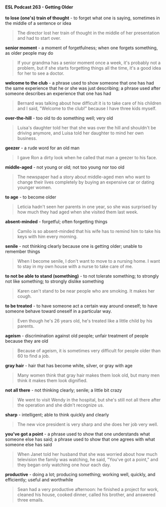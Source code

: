 #### ESL Podcast 263 - Getting Older

**to lose (one's) train of thought** - to forget what one is saying, sometimes in the
middle of a sentence or idea

> The director lost her train of thought in the middle of her presentation and had
to start over.

**senior moment** - a moment of forgetfulness; when one forgets something, as
older people may do

> If your grandma has a senior moment once a week, it's probably not a problem,
but if she starts forgetting things all the time, it's a good idea for her to see a
doctor.

**welcome to the club** - a phrase used to show someone that one has had the
same experience that he or she was just describing; a phrase used after
someone describes an experience that one has had

> Bernard was talking about how difficult it is to take care of his children and I
said, "Welcome to the club!" because I have three kids myself.

**over-the-hill** - too old to do something well; very old

> Luisa's daughter told her that she was over the hill and shouldn't be driving
anymore, and Luisa told her daughter to mind her own business.

**geezer** - a rude word for an old man

> I gave Ron a dirty look when he called that man a geezer to his face.

**middle-aged** - not young or old; not too young nor too old

> The newspaper had a story about middle-aged men who want to change their
lives completely by buying an expensive car or dating younger women.

**to age** - to become older

> Leticia hadn't seen her parents in one year, so she was surprised by how much
they had aged when she visited them last week.

**absent-minded** - forgetful; often forgetting things

> Camilo is so absent-minded that his wife has to remind him to take his keys
with him every morning.

**senile** - not thinking clearly because one is getting older; unable to remember
things

> When I become senile, I don't want to move to a nursing home. I want to stay
in my own house with a nurse to take care of me.

**to not be able to stand (something)** - to not tolerate something; to strongly not
like something; to strongly dislike something

> Karen can't stand to be near people who are smoking. It makes her cough.

**to be treated** - to have someone act a certain way around oneself; to have
someone behave toward oneself in a particular way.

> Even though he's 26 years old, he's treated like a little child by his parents.

**ageism** - discrimination against old people; unfair treatment of people because
they are old

> Because of ageism, it is sometimes very difficult for people older than 60 to find
a job.

**gray hair** - hair that has become white, silver, or gray with age

> Many women think that gray hair makes them look old, but many men think it
makes them look dignified.

**not all there** - not thinking clearly; senile; a little bit crazy

> We went to visit Wendy in the hospital, but she's still not all there after the
operation and she didn't recognize us.

**sharp** - intelligent; able to think quickly and clearly

> The new vice president is very sharp and she does her job very well.

**you've got a point** - a phrase used to show that one understands what
someone else has said; a phrase used to show that one agrees with what
someone else has said

> When Janet told her husband that she was worried about how much television
the family was watching, he said, "You've got a point," and they began only
watching one hour each day.

**productive** - doing a lot; producing something; working well, quickly, and
efficiently; useful and worthwhile

> Sean had a very productive afternoon: he finished a project for work, cleaned
his house, cooked dinner, called his brother, and answered three emails.

